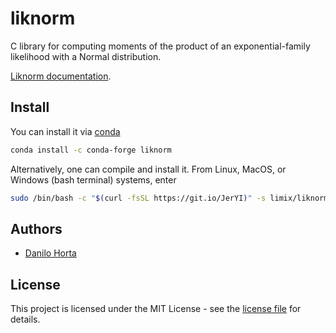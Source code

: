 # liknorm

C library for computing moments of the product of an
exponential-family likelihood with a Normal distribution.

[Liknorm documentation](https://liknorm.readthedocs.io/).

## Install

You can install it via [conda](https://conda.io)

```bash
conda install -c conda-forge liknorm
```

Alternatively, one can compile and install it.
From Linux, MacOS, or Windows (bash terminal) systems, enter

```bash
sudo /bin/bash -c "$(curl -fsSL https://git.io/JerYI)" -s limix/liknorm
```

## Authors

- [Danilo Horta](https://github.com/horta)

## License

This project is licensed under the MIT License - see the [license file](https://raw.githubusercontent.com/limix/liknorm/main/LICENSE.md) for details.
